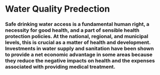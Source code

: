 # Water Quality Predection
### Safe drinking water access is a fundamental human right, a necessity for good health, and a part of sensible health protection policies. At the national, regional, and municipal levels, this is crucial as a matter of health and development. Investments in water supply and sanitation have been shown to provide a net economic advantage in some areas because they reduce the negative impacts on health and the expenses associated with providing medical treatment.
